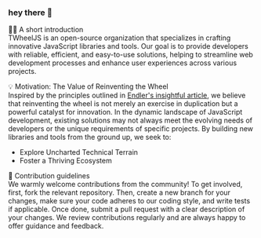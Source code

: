 ### hey there 👋

🙋‍♀️ A short introduction <br/>
TWheelJS is an open-source organization that specializes in crafting innovative JavaScript libraries and tools. Our goal is to provide developers with reliable, efficient, and easy-to-use solutions, helping to streamline web development processes and enhance user experiences across various projects.

💡 Motivation: The Value of Reinventing the Wheel <br/>
Inspired by the principles outlined in [Endler's insightful article](https://endler.dev/2025/reinvent-the-wheel/), we believe that reinventing the wheel is not merely an exercise in duplication but a powerful catalyst for innovation. In the dynamic landscape of JavaScript development, existing solutions may not always meet the evolving needs of developers or the unique requirements of specific projects. By building new libraries and tools from the ground up, we seek to:
* Explore Uncharted Technical Terrain
* Foster a Thriving Ecosystem

🌈 Contribution guidelines <br/>
We warmly welcome contributions from the community! To get involved, first, fork the relevant repository. Then, create a new branch for your changes, make sure your code adheres to our coding style, and write tests if applicable. Once done, submit a pull request with a clear description of your changes. We review contributions regularly and are always happy to offer guidance and feedback.




